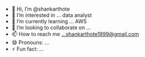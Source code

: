 - 👋 Hi, I’m @shankarthote
- 👀 I’m interested in ... data analyst
- 🌱 I’m currently learning ... AWS
- 💞️ I’m looking to collaborate on ...
- 📫 How to reach me ...shankarthote1999@gmail.com
- 😄 Pronouns: ...
- ⚡ Fun fact: ...

<!---
shankarthote/shankarthote is a ✨ special ✨ repository because its `README.md` (this file) appears on your GitHub profile.
You can click the Preview link to take a look at your changes.
--->
